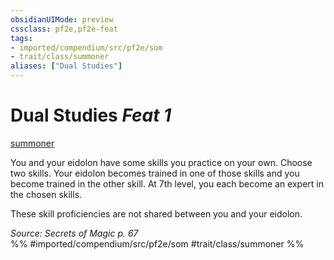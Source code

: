 ```yaml
---
obsidianUIMode: preview
cssclass: pf2e,pf2e-feat
tags:
- imported/compendium/src/pf2e/som
- trait/class/summoner
aliases: ["Dual Studies"]
---
```

# Dual Studies  *Feat 1*  
[summoner](rules/traits/summoner-som.md)  


You and your eidolon have some skills you practice on your own. Choose two skills. Your eidolon becomes trained in one of those skills and you become trained in the other skill. At 7th level, you each become an expert in the chosen skills.

These skill proficiencies are not shared between you and your eidolon.

*Source: Secrets of Magic p. 67*  
%% #imported/compendium/src/pf2e/som #trait/class/summoner %%